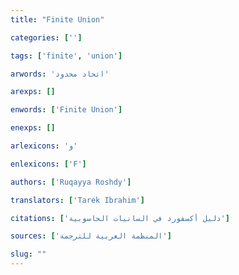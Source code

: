```yaml
---
title: "Finite Union"

categories: ['']

tags: ['finite', 'union']

arwords: 'اتحاد محدود'

arexps: []

enwords: ['Finite Union']

enexps: []

arlexicons: 'و'

enlexicons: ['F']

authors: ['Ruqayya Roshdy']

translators: ['Tarek Ibrahim']

citations: ['دليل أكسفورد في السانيات الحاسوبية']

sources: ['المنظمة العربية للترجمة']

slug: ""
---
```

